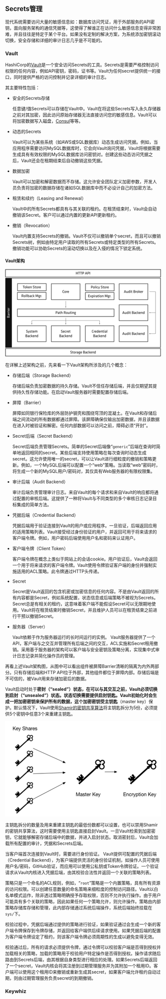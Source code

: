 ## Secrets管理

现代系统需要访问大量的敏感信息如：数据库访问凭证，用于外部服务的API密钥，面向服务架构的通信凭据等，这使得了解谁正在访问什么敏感信息变得非常困难，并且往往是特定于某个平台。如果没有定制的解决方案，为系统添加密钥滚动切换，安全存储和详细的审计日志几乎是不可能的。

### Vault

HashiCorp的[Vault](https://www.vaultproject.io)是一个安全访问Secrets的工具。Secrets是需要严格控制访问权限的任何内容，例如API密钥，密码，证书等。Vault为任何secret提供统一的接口，同时提供严格的访问控制并记录详细的审计日志。

其主要特性包括：

- 安全的Secrets存储

  任意键/值Secrets可以存储在Vault中。Vault在将这些Secrets写入永久存储器之前对其加密，因此访问原始存储器无法直接访问您的敏感信息。Vault可以将加密数据写入磁盘，[Consul](https://www.consul.io/)等等。

- 动态的Secrets

  Vault可以为某些系统（如AWS或SQL数据库）动态生成访问凭据。例如，当应用程序需要访问MySQL数据库时，它会向Vault询问凭据，Vault将根据需要生成具有有效权限的MySQL数据库访问密钥对。创建这些动态访问凭据之后，Vault还会在租期结束后自动撤销这些凭据。

- 数据加密

  Vault可以加密和解密数据而不存储。这允许安全团队定义加密参数，开发人员负责将加密的数据存储在诸如SQL数据库中而不必设计自己的加密方法。

- 租赁和续约（Leasing and Renewal）

  Vault中的所有Secrets都具有与其关联的租约。在租赁结束时，Vault会自动撤销该Secret。客户可以通过内置的更新API更新租约。

- 撤销（Revocation）

  Vault内置支持Secrets的撤销。Vault不仅可以撤销单个secret，而且可以撤销Secrets树，例如由特定用户读取的所有Secrets或特定类型的所有Secrets。撤销功能可以协助Secrets的滚动切换以及在入侵的情况下锁定系统。

#### Vault架构

![](/assets/vault-arch-overview.png)

在详解上述架构之前，先来看一下Vault架构所涉及的几个概念：

- 存储后端（Storage Backend）

  存储后端负责加密数据的持久存储。Vault不信任存储后端，并且仅期望其提供持久性存储功能。在启动Vault服务器时需要配置存储后端。

- 屏障（Barrier）

  屏障如同银行保险库的外层防护钢壳和围绕穹顶的混凝土。在Vault和存储后端之间流动的所有数据都通过屏障。该屏障确保仅输出加密数据，并且该数据在进入时被验证和解密。任何内部数据可以访问之前，障碍必须“开封”。

- Secret后端（Secret Backend）

  Secret后端负责管理Secrets。简单的Secret后端像“`generic`”后端在查询时简单地返回相同的secret。某些后端支持使用策略在每次查询时动态生成secret。这允许使用唯一的secret，可以让Vault进行细粒度的撤销和策略更新。例如，一个MySQL后端可以配置一个“web”策略。当读取“web”密码时，将生成一个新的MySQL用户/密码对，其仅具有Web服务器的有限权限集。

- 审计后端（Audit Backend）

  审计后端负责管理审计日志。来自Vault的每个请求和来自Vault的响应都将通过配置的审核后端。这提供了一种将Vault与不同类型的多个审核日志记录目标集成的简单方法。

- 凭据后端（Credential Backend）

  凭据后端用于验证连接到Vault的用户或应用程序。一旦验证，后端返回应用的适用策略列表。Vault接受经过身份验证的用户，并返回可用于将来请求的客户端令牌。例如，用户密码后端使用用户名和密码来认证用户。

- 客户端令牌（Client Token）

  客户端令牌在概念上类似于网站上的会话cookie。用户验证后，Vault会返回一个用于将来请求的客户端令牌。Vault使用令牌验证客户端的身份并强制实施适用的ACL策略。此令牌通过HTTP头传递。

- Secret

  Secret是Vault返回的包含机密或加密信息的任何内容。不是由Vault返回的所有内容都是Secret，例如系统配置，状态信息或后端策略不被视为Secrets。Secret总是有相关的租约，这意味着客户端不能假设Secret可以无限期地使用。Vault将在租赁结束时撤销Secret，并且维护人员可以在租赁结束之前进行干预以撤销Secret。

- 服务器（Server）

  Vault依赖于作为服务器运行的长时间运行的实例。 Vault服务器提供了一个API，客户端与之交互并管理所有后端之间的交互，ACL实施和Secret租用撤销。采用基于服务器的架构可以客户端与安全密钥及策略分离，实现集中式审计日志记录并简化操作员的管理。

再看上述Vault架构图，从图中可以看出组件被屏障Barrier清晰的隔离为内外两部分。只有存储后端和HTTP API位于外部，其他组件都位于屏障内部。存储后端是不可信的，被Vault用来存储加密后的数据。

Vault启动时处于**密封（“sealed”）**状态，在可以与其交互之前，Vault必须切换到**启封（“unsealed”）**状态。状态切换需要提供启封钥匙。Vault初始化时会生成一把加密密钥来保护所有的数据，这个加密密钥受**主钥匙**（master key）保护。默认情况下，Vault使用[Shamir的密钥共享算法](https://en.wikipedia.org/wiki/Shamir's_Secret_Sharing)将主钥匙拆分为5份，必须提供5个密钥中任意3个来重建主钥匙。

![](/assets/vault-master-keys-shares-arch.png)

主钥匙拆分的数量及用来重建主钥匙的最低份数都可以设置，也可以禁用Shamir的密钥共享算法，这时需要使用主钥匙直接启封Vault。一旦Vault检索到加密密钥，它就能够解密存储后端中的数据，并进入启封状态。取消密封后，Vault会加载所有配置的审计，凭据和Secrets后端。

当客户端首次连接到Vault时，需要进行身份验证。 Vault提供可配置的凭据后端（Credential Backend），为客户端提供灵活的身份验证机制，如操作人员可使用用户名/密码，GitHub验证，而应用可以使用公私钥或Token令牌验证。一个验证请求从Vault内核进入凭据后端，由其校验合法性并返回一个关联的策略列表。

策略只是一个命名的ACL规则，例如，“`root`”策略是一个内置策略，具有所有资源的访问权限。可以创建任意数量的命名策略来细粒度的控制访问路径。Vault以白名单模式运作，除非透过策略明确授予存取权限，否则不允许执行操作。由于用户可能具有多个关联的策略，因此如果任何一个策略允许，则允许操作。策略由内部策略存储库存储和管理，此内部存储通过系统后端操作，系统后端始终挂载在`sys/`下。

校验过程中，凭据后端通过提供的策略进行验证，如果验证通过会生成一个新的客户端令牌保存到令牌存储，并返回给客户端供后续请求使用。如果凭据后端的配置为客户端令牌设定了租约，则该客户端令牌必须周期性的生成以避免变得无效。

校验通过后，所有的请求必须提供令牌，通过令牌可以校验客户端是否得到授权并加载相关的策略，加载的策略用于校验用户特定操作是否得到授权。操作请求随后路由到Secrets后端，由其根据自身类型进行相应的处理。如果Secrets后端返回了一个secret，Vault内核会将其注册到过期管理服务并为其附加一个租用ID。客户端可以使用这个租用ID来撤销或重新生成其secret，如果客户端允许租约自动过期，则由过期管理服务负责secret的到期撤销。

### Keywhiz